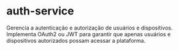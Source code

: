 # auth-service
Gerencia a autenticação e autorização de usuários e dispositivos. Implementa OAuth2 ou JWT para garantir que apenas usuários e dispositivos autorizados possam acessar a plataforma.
